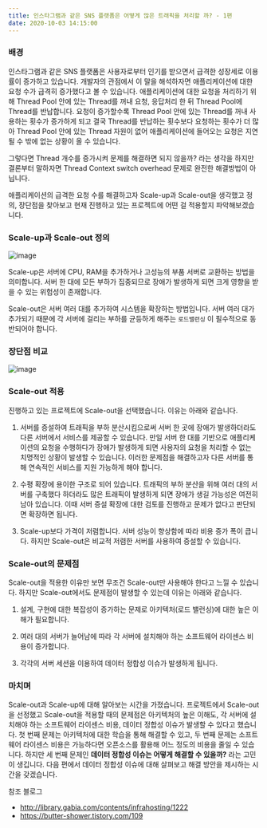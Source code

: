 ```yaml
---
title: 인스타그램과 같은 SNS 플랫폼은 어떻게 많은 트래픽을 처리할 까? - 1편
date: 2020-10-03 14:15:00 
---
```


### 배경
인스타그램과 같은 SNS 플랫폼은 사용자로부터 인기를 받으면서 급격한 성장세로 이용률이 증가하고 있습니다.
개발자의 관점에서 이 말을 해석하자면 애플리케이션에 대한 요청 수가 급격히 증가했다고 볼 수 있습니다.
애플리케이션에 대한 요청을 처리하기 위해 Thread Pool 안에 있는 Thread를 꺼내 요청, 응답처리 한 뒤 Thread Pool에 Thread를 반납합니다.
요청이 증가할수록 Thread Pool 안에 있는 Thread를 꺼내 사용하는 횟수가 증가하게 되고 결국 Thread를 반납하는 횟수보다 요청하는 횟수가 더 많아
Thread Pool 안에 있는 Thread 자원이 없어 애플리케이션에 들어오는 요청은 지연될 수 밖에 없는 상황이 올 수 있습니다.

그렇다면 Thread 개수를 증가시켜 문제를 해결하면 되지 않을까? 라는 생각을 하지만 결론부터 말하자면 Thread Context switch overhead 문제로
완전한 해결방법이 아닙니다.

애플리케이션의 급격한 요청 수를 해결하고자 Scale-up과 Scale-out을 생각했고 정의, 장단점을 찾아보고 현재 진행하고 있는 프로젝트에 어떤 걸 적용할지
파악해보겠습니다.

### Scale-up과 Scale-out 정의

![image](https://user-images.githubusercontent.com/33123391/94989760-0ae48c80-05b2-11eb-889d-ac8d1f1b4eef.png)

Scale-up은 서버에 CPU, RAM을 추가하거나 고성능의 부품 서버로 교환하는 방법을 의미합니다.
서버 한 대에 모든 부하가 집중되므로 장애가 발생하게 되면 크게 영향을 받을 수 있는 위험성이 존재합니다. 

Scale-out은 서버 여러 대를 추가하여 시스템을 확장하는 방법입니다.
서버 여러 대가 추가되기 때문에 각 서버에 걸리는 부하를 균등하게 해주는 `로드밸런싱` 이 필수적으로 동반되어야 합니다.


### 장단점 비교
![image](https://user-images.githubusercontent.com/33123391/94989793-51d28200-05b2-11eb-9901-bb80a4e153cc.png)


### Scale-out 적용

진행하고 있는 프로젝트에 Scale-out을 선택했습니다. 이유는 아래와 같습니다.
1. 서버를 증설하여 트래픽을 부하 분산시킴으로써 서버 한 곳에 장애가 발생하더라도 다른 서버에서 서비스를 제공할 수 있습니다.
만일 서버 한 대를 기반으로 애플리케이션의 요청을 수행하다가 장애가 발생하게 되면 사용자의 요청을 처리할 수 없는 치명적인 상황이 발생할 수 있습니다.
이러한 문제점을 해결하고자 다른 서버를 통해 연속적인 서비스를 지원 가능하게 해야 합니다.

2. 수평 확장에 용이한 구조로 되어 있습니다. 트래픽의 부하 분산을 위해 여러 대의 서버를 구축했다 하더라도 많은 트래픽이 발생하게 되면
장애가 생길 가능성은 여전히 남아 있습니다. 이때 서버 증설 확장에 대한 검토를 진행하고 문제가 없다고 판단되면 확장하면 됩니다.

3. Scale-up보다 가격이 저렴합니다. 서버 성능이 향상함에 따라 비용 증가 폭이 큽니다. 하지만 Scale-out은 비교적 저렴한 서버를 사용하여
증설할 수 있습니다.

### Scale-out의 문제점
Scale-out을 적용한 이유만 보면 무조건 Scale-out만 사용해야 한다고 느낄 수 있습니다. 하지만 Scale-out에서도 문제점이 발생할 수 있는데 이유는 아래와 같습니다.
1. 설계, 구현에 대한 복잡성이 증가하는 문제로 아키텍처(로드 밸런싱)에 대한 높은 이해가 필요합니다.

2. 여러 대의 서버가 늘어남에 따라 각 서버에 설치해야 하는 소프트웨어 라이센스 비용이 증가합니다.

3. 각각의 서버 세션을 이용하여 데이터 정합성 이슈가 발생하게 됩니다.

### 마치며
Scale-out과 Scale-up에 대해 알아보는 시간을 가졌습니다. 프로젝트에서 Scale-out을 선정했고 Scale-out을 적용할 때의 문제점은
아키텍처의 높은 이해도, 각 서버에 설치해야 하는 소프트웨어 라이센스 비용, 데이터 정합성 이슈가 발생할 수 있다고 했습니다.
첫 번째 문제는 아키텍처에 대한 학습을 통해 해결할 수 있고, 두 번째 문제는 소프트웨어 라이센스 비용은 가능하다면 오픈소스를 활용해 어느 정도의 비용을
줄일 수 있습니다. 하지만 세 번째 문제인 **데이터 정합성 이슈는 어떻게 해결할 수 있을까?** 라는 고민이 생깁니다.
다음 편에서 데이터 정합성 이슈에 대해 살펴보고 해결 방안을 제시하는 시간을 갖겠습니다.

참조 블로그
* http://library.gabia.com/contents/infrahosting/1222
* https://butter-shower.tistory.com/109